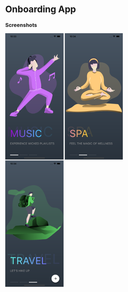 # Onboarding App

### Screenshots

<img src="o3.png" height="400em" /> <img src="o2.png" height="400em" />
<img src="o1.png" height="400em" /> 
